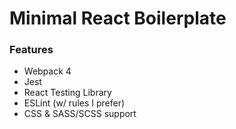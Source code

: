# Minimal React Boilerplate

### Features

- Webpack 4
- Jest
- React Testing Library
- ESLint (w/ rules I prefer)
- CSS & SASS/SCSS support

